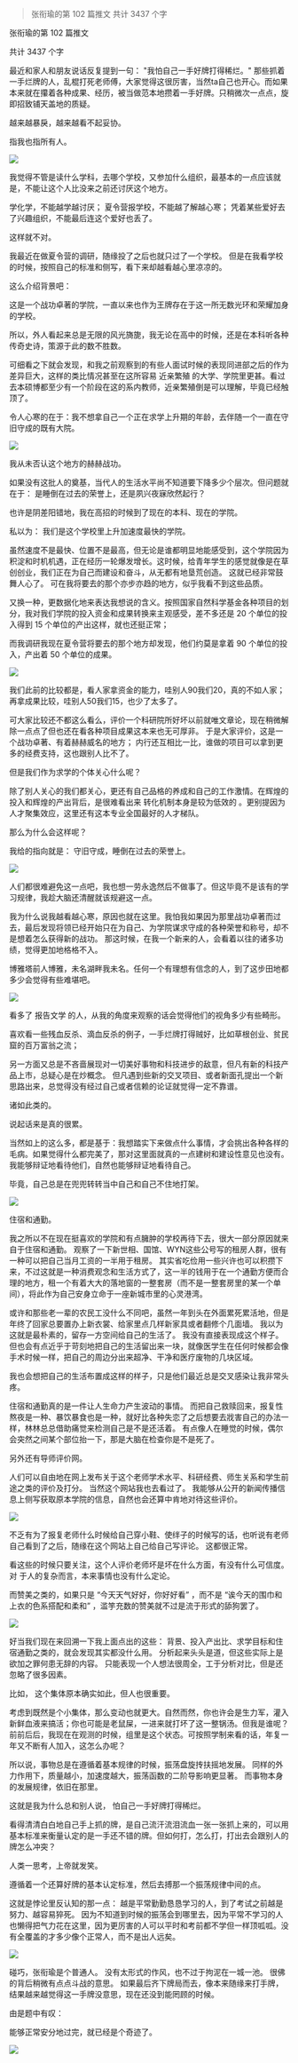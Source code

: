 > 张衔瑜的第 102 篇推文 共计 3437 个字

张衔瑜的第 102 篇推文

共计 3437 个字

最近和家人和朋友说话反复提到一句： "我怕自己一手好牌打得稀烂。" 那些抓着一手烂牌的人，乱棍打死老师傅，大家觉得这很厉害，当然ta自己也开心。而如果本来就在攥着各种成果、经历，被当做范本地攒着一手好牌。只稍微次一点点，旋即招致铺天盖地的质疑。

越来越暴戾，越来越看不起妥协。

指我也指所有人。

![](./images/img_001.png)

我觉得不管是读什么学科，去哪个学校，又参加什么组织，最基本的一点应该就是，不能让这个人比没来之前还讨厌这个地方。

学化学，不能越学越讨厌； 夏令营报学校，不能越了解越心寒； 凭着某些爱好去了兴趣组织，不能最后连这个爱好也丢了。

这样就不对。

我最近在做夏令营的调研，随缘投了之后也就只过了一个学校。 但是在我看学校的时候，按照自己的标准和侧写，看下来却越看越心里凉凉的。

这么介绍背景吧：

这是一个战功卓著的学院，一直以来也作为王牌存在于这一所无数光环和荣耀加身的学校。

所以，外人看起来总是无限的风光旖旎，我无论在高中的时候，还是在本科听各种传奇史诗，策源于此的数不胜数。

可细看之下就会发现，和我之前观察到的有些人面试时候的表现同进部之后的作为差异巨大，这样的类比情况甚至在这所容易 近亲繁殖 的大学、学院里更甚。看过去本硕博都至少有一个阶段在这的系内教师，近亲繁殖倒是可以理解，毕竟已经触顶了。

令人心寒的在于：我不想拿自己一个正在求学上升期的年龄，去伴随一个一直在守旧守成的既有大院。

![](./images/img_002.png)

我从未否认这个地方的赫赫战功。

如果没有这批人的奠基，当代人的生活水平尚不知道要下降多少个层次。但问题就在于： 是睡倒在过去的荣誉上，还是夙兴夜寐欣然起行？

也许是阴差阳错地，我在高招的时候到了现在的本科、现在的学院。

私以为： 我们是这个学校里上升加速度最快的学院。

虽然速度不是最快、位置不是最高，但无论是谁都明显地能感受到，这个学院因为积淀和时机机遇，正在经历一轮爆发增长。这时候，给青年学生的感觉就像是在草创创业，我们正在为自己而建设和奋斗，从无都有地垦荒创造。 这就已经非常鼓舞人心了。 可在我将要去的那个亦步亦趋的地方，似乎我看不到这些品质。

又换一种，更数据化地来表达我想说的含义。按照国家自然科学基金各种项目的划分，我对我们学院的投入资金和成果转换来主观感受，差不多还是 20 个单位的投入得到 15 个单位的产出这样，就也还挺正常；

而我调研我现在夏令营将要去的那个地方却发现，他们约莫是拿着 90 个单位的投入，产出着 50 个单位的成果。

![](./images/img_003.png)

我们此前的比较都是，看人家拿资金的能力，哇别人90我们20，真的不如人家； 再拿成果比较，哇别人50我们15，也少了太多了。

可大家比较还不都这么看么，评价一个科研院所好坏以前就唯文章论，现在稍微解除一点点了但也还在看各种项目成果这本来也无可厚非。 于是大家评价，这是一个战功卓著、有着赫赫威名的地方； 内行还互相比一比，谁做的项目可以拿到更多的经费支持，这也跟别人比不了。

但是我们作为求学的个体关心什么呢？

除了别人关心的我们都关心，更还有自己品格的养成和自己的工作激情。在辉煌的投入和辉煌的产出背后，是很难看出来 转化机制本身是较为低效的 。更别提因为人才聚集效应，这里还有这本专业全国最好的人才梯队。

那么为什么会这样呢？

我给的指向就是： 守旧守成，睡倒在过去的荣誉上。

![](./images/img_004.png)

人们都很难避免这一点吧，我也想一劳永逸然后不做事了。但这毕竟不是该有的学习规律，我趁大脑还清醒就该规避这一点。

我为什么说我越看越心寒，原因也就在这里。我怕我如果因为那里战功卓著而过去，最后发现将领已经开始只在为自己、为学院谋求守成的各种荣誉和称号，却不是想着怎么获得新的战功。 那这时候，在我一个新来的人，会看着以往的诸多功绩，觉得更加地格格不入。

博雅塔前人博雅，未名湖畔我未名。任何一个有理想有信念的人，到了这步田地都多少会觉得有些难堪吧。

![](./images/img_005.png)

看多了 报告文学 的人，从我的角度来观察的话会觉得他们的视角多少有些畸形。

喜欢看一些残血反杀、滴血反杀的例子，一手烂牌打得贼好，比如草根创业、贫民窟的百万富翁之流；

另一方面又总是不吝啬展现对一切美好事物和科技进步的敌意，但凡有新的科技产品上市，总疑心是在炒概念。 但凡遇到些新的交叉项目、或者新面孔提出一个新思路出来，总觉得没有经过自己或者信赖的论证就觉得一定不靠谱。

诸如此类的。

说起话来是真的很累。

当然如上的这么多，都是基于：我想踏实下来做点什么事情，才会挑出各种各样的毛病。如果觉得什么都完美了，那对这里面就真的一点建树和建设性意见也没有。 我能够辩证地看待他们，自然也能够辩证地看待自己。

毕竟，自己总是在兜兜转转当中自己和自己不住地打架。

![](./images/img_006.png)

住宿和通勤。

我之所以不在现在挺喜欢的学院和有点臃肿的学校再待下去，很大一部分原因就来自于住宿和通勤。 观察了一下新世相、国馆、WYN这些公号写的租房人群，很有一种可以把自己当月工资的一半用于租房。 其实省吃俭用一些兴许也可以积攒下来，不过这就是一种消费观念和生活方式了，这一半的钱用于在一个通勤方便而合理的地方，租一个有着大大的落地窗的一整套房（而不是一整套房里的某一个单间），将此作为自己安身立命于一座新城市里的心灵港湾。

或许和那些老一辈的农民工没什么不同吧，虽然一年到头在外面累死累活地，但是年终了回家总要置办上新衣裳、给家里点几样新家具或者翻修个几面墙。 我以为这就是最朴素的，留存一方空间给自己的生活了。 我没有直接表现成这个样子。但也会有点近乎于苛刻地把自己的生活留出来一块，就像医学生在任何时候都会像手术时候一样，把自己的周边分出来超净、干净和医疗废物的几块区域。

我也会想把自己的生活布置成这样的样子，只是他们最近总是交叉感染让我非常头疼。

住宿和通勤真的是一件让人生命力产生波动的事情。 而把自己救赎回来，报复性熬夜是一种、暴饮暴食也是一种，就好比各种失恋了之后想要去戕害自己的办法一样，林林总总借助痛觉来检测自己是不是还活着。 有点像人在睡觉的时候，偶尔会突然之间某个部位抬一下，那是大脑在检查你是不是死了。

另外还有导师评价网。

人们可以自由地在网上发布关于这个老师学术水平、科研经费、师生关系和学生前途之类的评价及打分。 当然这个网站我也去看过了。 我能够从公开的新闻传播信息上侧写获取原本学院的信息，自然也会还算中肯地对待这些评价。

![](./images/img_007.png)

不乏有为了报复老师什么时候给自己穿小鞋、使绊子的时候写的话，也听说有老师自己看到了之后，随缘在这个网站上自己给自己写评论。 这都很正常。

看这些的时候只要关注，这个人评价老师坏是坏在什么方面，有没有什么可信度。 对 于人的复杂而言，本来事情也没有什么定论。

而赞美之类的，如果只是 “今天天气好好，你好好看” ，而不是 “诶今天的围巾和上衣的色系搭配和柔和” ，滥竽充数的赞美就不过是流于形式的舔狗罢了。

![](./images/img_008.png)

好当我们现在来回溯一下我上面点出的这些： 背景、投入产出比、求学目标和住宿通勤之类的，就会发现其实都没什么用。 分析起来头头是道，但这些实际上是欲加之罪何患无辞的内容。 只能表现一个人想法很周全，工于分析对比，但是还忽略了很多因素。

比如， 这个集体原本确实如此，但人也很重要。

考虑到既然是个小集体，那么变动也就更大。自然而然，你也许会是生力军，灌入新鲜血液来搞活；你也可能是老鼠屎，一进来就打坏了这一整锅汤。但我是谁呢？前前后后，我现在在观测的时候，组里是这个状态。可按照学制来看的话，年复一年又不断有人加入，这怎么办呢？

所以说，事物总是在遵循着基本规律的时候，振荡盘旋抟扶摇地发展。 同样的外力作用下，质量越小，加速度越大，振荡函数的二阶导影响更显著。 而事物本身的发展规律，依旧在那里。

这就是我为什么总和别人说， 怕自己一手好牌打得稀烂。

看得清清白白地自己手上抓的牌，是自己流汗流泪流血一张一张抓上来的，可以用基本标准来衡量认定的是一手还不错的牌。但如何打，怎么打，打出去会跟别人的牌怎么冲突？

人类一思考，上帝就发笑。

遵循着一个还算好牌的基本认定标准，然后去搏那一个振荡规律中间的点。

这就是悖论里反认知的那一点： 越是平常勤勤恳恳学习的人，到了考试之前越是努力、越容易猝死。 因为不知道到时候的振荡会到哪里去，因为平常不学习的人也懒得把气力花在这里，因为更厉害的人可以平时和考前都不学但一样顶呱呱。没有全覆盖的才多少像个正常人，而不是出人远矣。

![](./images/img_009.png)

碰巧，张衔瑜是个普通人。 没有太形式的作风，也不过于拘泥在一城一池。 很佛的背后稍微有点点斗战的意思。 如果最后齐下牌局而去，像本来随缘来打手牌，结果越来越觉得这一手牌没意思，现在还没到能罔顾的时候。

由是题中有叹：

能够正常安分地过完，就已经是个奇迹了。

![](./images/img_010.png)

